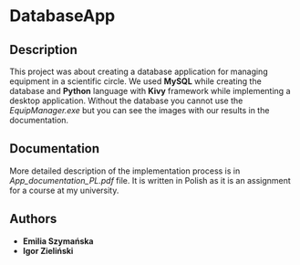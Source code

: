 # DatabaseApp

## Description
This project was about creating a database application for managing equipment in a scientific circle. We used **MySQL** while creating the database and **Python** language with **Kivy** framework while implementing a desktop application. 
Without the database you cannot use the _EquipManager.exe_ but you can see the images with our results in the documentation. 

## Documentation
More detailed description of the implementation process is in _App_documentation_PL.pdf_ file. It is written in Polish as it is an assignment for a course at my university.

## Authors
* **Emilia Szymańska**
* **Igor Zieliński**
